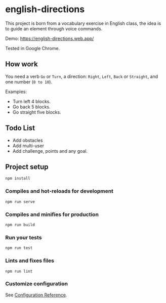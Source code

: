 # english-directions

This project is born from a vocabulary exercise in English class, the idea is to guide an element through voice commands.

Demo: https://english-directions.web.app/

Tested in Google Chrome.

## How work
You need a verb `Go` or `Turn`, a direction: `Right`, `Left`, `Back` or `Straight`, and one number (`0 to 10`).

Examples:
- Turn left 4 blocks.
- Go back 5 blocks.
- Go straight five blocks.

## Todo List
- Add obstacles
- Add multi-user
- Add challenge, points and any goal.

## Project setup
```
npm install
```

### Compiles and hot-reloads for development
```
npm run serve
```

### Compiles and minifies for production
```
npm run build
```

### Run your tests
```
npm run test
```

### Lints and fixes files
```
npm run lint
```

### Customize configuration
See [Configuration Reference](https://cli.vuejs.org/config/).
